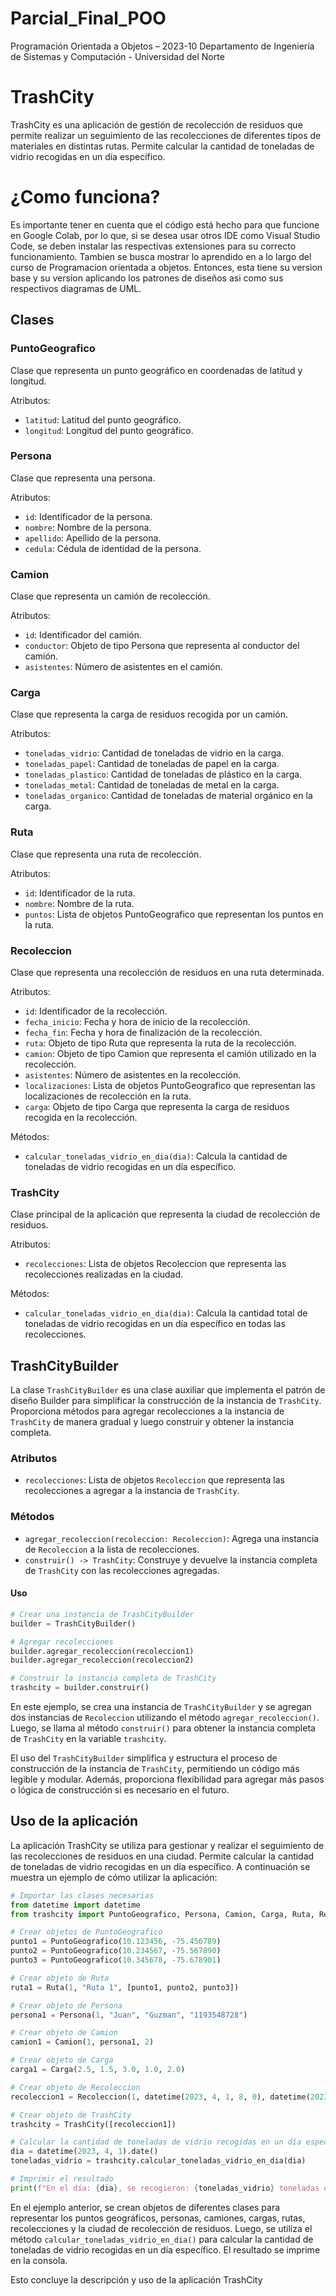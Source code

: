 # Parcial_Final_POO
Programación Orientada a Objetos – 2023-10 Departamento de Ingeniería de Sistemas y Computación - Universidad del Norte
# TrashCity

TrashCity es una aplicación de gestión de recolección de residuos que permite realizar un seguimiento de las recolecciones de diferentes tipos de materiales en distintas rutas. Permite calcular la cantidad de toneladas de vidrio recogidas en un día específico.

# ¿Como funciona?
Es importante tener en cuenta que el código está hecho para que funcione en Google Colab, por lo que, si se desea usar otros IDE como Visual Studio Code, se deben instalar las respectivas extensiones para su correcto funcionamiento.
Tambien se busca mostrar lo aprendido en a lo largo del curso de Programacion orientada a objetos. Entonces, esta tiene su version base y su version aplicando los patrones de diseños asi como sus respectivos diagramas de UML.

## Clases

### PuntoGeografico

Clase que representa un punto geográfico en coordenadas de latitud y longitud.

Atributos:
- `latitud`: Latitud del punto geográfico.
- `longitud`: Longitud del punto geográfico.

### Persona

Clase que representa una persona.

Atributos:
- `id`: Identificador de la persona.
- `nombre`: Nombre de la persona.
- `apellido`: Apellido de la persona.
- `cedula`: Cédula de identidad de la persona.

### Camion

Clase que representa un camión de recolección.

Atributos:
- `id`: Identificador del camión.
- `conductor`: Objeto de tipo Persona que representa al conductor del camión.
- `asistentes`: Número de asistentes en el camión.

### Carga

Clase que representa la carga de residuos recogida por un camión.

Atributos:
- `toneladas_vidrio`: Cantidad de toneladas de vidrio en la carga.
- `toneladas_papel`: Cantidad de toneladas de papel en la carga.
- `toneladas_plastico`: Cantidad de toneladas de plástico en la carga.
- `toneladas_metal`: Cantidad de toneladas de metal en la carga.
- `toneladas_organico`: Cantidad de toneladas de material orgánico en la carga.

### Ruta

Clase que representa una ruta de recolección.

Atributos:
- `id`: Identificador de la ruta.
- `nombre`: Nombre de la ruta.
- `puntos`: Lista de objetos PuntoGeografico que representan los puntos en la ruta.

### Recoleccion

Clase que representa una recolección de residuos en una ruta determinada.

Atributos:
- `id`: Identificador de la recolección.
- `fecha_inicio`: Fecha y hora de inicio de la recolección.
- `fecha_fin`: Fecha y hora de finalización de la recolección.
- `ruta`: Objeto de tipo Ruta que representa la ruta de la recolección.
- `camion`: Objeto de tipo Camion que representa el camión utilizado en la recolección.
- `asistentes`: Número de asistentes en la recolección.
- `localizaciones`: Lista de objetos PuntoGeografico que representan las localizaciones de recolección en la ruta.
- `carga`: Objeto de tipo Carga que representa la carga de residuos recogida en la recolección.

Métodos:
- `calcular_toneladas_vidrio_en_dia(dia)`: Calcula la cantidad de toneladas de vidrio recogidas en un día específico.

### TrashCity

Clase principal de la aplicación que representa la ciudad de recolección de residuos.

Atributos:
- `recolecciones`: Lista de objetos Recoleccion que representa las recolecciones realizadas en la ciudad.

Métodos:
- `calcular_toneladas_vidrio_en_dia(dia)`: Calcula la cantidad total de toneladas de vidrio recogidas en un día específico en todas las recolecciones.

## TrashCityBuilder

La clase `TrashCityBuilder` es una clase auxiliar que implementa el patrón de diseño Builder para simplificar la construcción de la instancia de `TrashCity`. Proporciona métodos para agregar recolecciones a la instancia de `TrashCity` de manera gradual y luego construir y obtener la instancia completa.

### Atributos

- `recolecciones`: Lista de objetos `Recoleccion` que representa las recolecciones a agregar a la instancia de `TrashCity`.

### Métodos

- `agregar_recoleccion(recoleccion: Recoleccion)`: Agrega una instancia de `Recoleccion` a la lista de recolecciones.
- `construir() -> TrashCity`: Construye y devuelve la instancia completa de `TrashCity` con las recolecciones agregadas.

#### Uso

```python
# Crear una instancia de TrashCityBuilder
builder = TrashCityBuilder()

# Agregar recolecciones
builder.agregar_recoleccion(recoleccion1)
builder.agregar_recoleccion(recoleccion2)

# Construir la instancia completa de TrashCity
trashcity = builder.construir()
```

En este ejemplo, se crea una instancia de `TrashCityBuilder` y se agregan dos instancias de `Recoleccion` utilizando el método `agregar_recoleccion()`. Luego, se llama al método `construir()` para obtener la instancia completa de `TrashCity` en la variable `trashcity`.

El uso del `TrashCityBuilder` simplifica y estructura el proceso de construcción de la instancia de `TrashCity`, permitiendo un código más legible y modular. Además, proporciona flexibilidad para agregar más pasos o lógica de construcción si es necesario en el futuro.

## Uso de la aplicación

La aplicación TrashCity se utiliza para gestionar y realizar el seguimiento de las recolecciones de residuos en una ciudad. Permite calcular la cantidad de toneladas de vidrio recogidas en un día específico. A continuación se muestra un ejemplo de cómo utilizar la aplicación:

```python
# Importar las clases necesarias
from datetime import datetime
from trashcity import PuntoGeografico, Persona, Camion, Carga, Ruta, Recoleccion, TrashCity

# Crear objetos de PuntoGeografico
punto1 = PuntoGeografico(10.123456, -75.456789)
punto2 = PuntoGeografico(10.234567, -75.567890)
punto3 = PuntoGeografico(10.345678, -75.678901)

# Crear objeto de Ruta
ruta1 = Ruta(1, "Ruta 1", [punto1, punto2, punto3])

# Crear objeto de Persona
persona1 = Persona(1, "Juan", "Guzman", "1193548728")

# Crear objeto de Camion
camion1 = Camion(1, persona1, 2)

# Crear objeto de Carga
carga1 = Carga(2.5, 1.5, 3.0, 1.0, 2.0)

# Crear objeto de Recoleccion
recoleccion1 = Recoleccion(1, datetime(2023, 4, 1, 8, 0), datetime(2023, 4, 1, 12, 0), ruta1, camion1, 2, [punto1, punto2], carga1)

# Crear objeto de TrashCity
trashcity = TrashCity([recoleccion1])

# Calcular la cantidad de toneladas de vidrio recogidas en un día específico
dia = datetime(2023, 4, 1).date()
toneladas_vidrio = trashcity.calcular_toneladas_vidrio_en_dia(dia)

# Imprimir el resultado
print(f"En el día: {dia}, se recogieron: {toneladas_vidrio} toneladas de vidrio.")
```

En el ejemplo anterior, se crean objetos de diferentes clases para representar los puntos geográficos, personas, camiones, cargas, rutas, recolecciones y la ciudad de recolección de residuos. Luego, se utiliza el método `calcular_toneladas_vidrio_en_dia()` para calcular la cantidad de toneladas de vidrio recogidas en un día específico. El resultado se imprime en la consola.

Esto concluye la descripción y uso de la aplicación TrashCity
